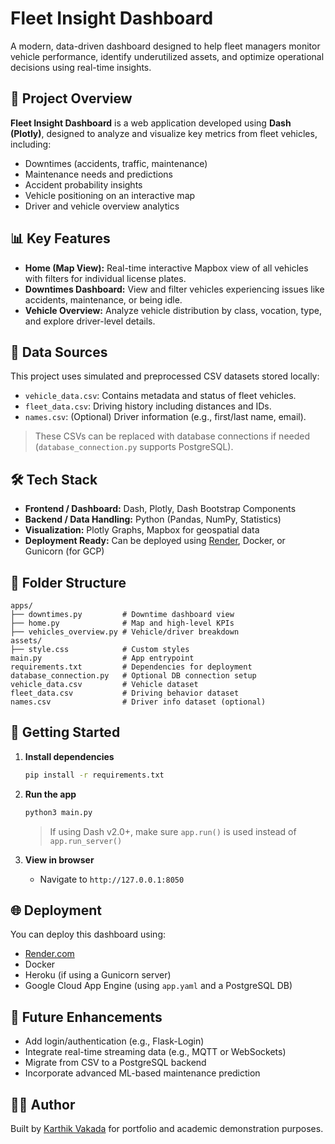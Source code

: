 # Fleet Insight Dashboard

A modern, data-driven dashboard designed to help fleet managers monitor vehicle performance, identify underutilized assets, and optimize operational decisions using real-time insights.

## 🚗 Project Overview

**Fleet Insight Dashboard** is a web application developed using **Dash (Plotly)**, designed to analyze and visualize key metrics from fleet vehicles, including:

* Downtimes (accidents, traffic, maintenance)
* Maintenance needs and predictions
* Accident probability insights
* Vehicle positioning on an interactive map
* Driver and vehicle overview analytics

## 📊 Key Features

* **Home (Map View):** Real-time interactive Mapbox view of all vehicles with filters for individual license plates.
* **Downtimes Dashboard:** View and filter vehicles experiencing issues like accidents, maintenance, or being idle.
* **Vehicle Overview:** Analyze vehicle distribution by class, vocation, type, and explore driver-level details.

## 🧠 Data Sources

This project uses simulated and preprocessed CSV datasets stored locally:

* `vehicle_data.csv`: Contains metadata and status of fleet vehicles.
* `fleet_data.csv`: Driving history including distances and IDs.
* `names.csv`: (Optional) Driver information (e.g., first/last name, email).

> These CSVs can be replaced with database connections if needed (`database_connection.py` supports PostgreSQL).

## 🛠️ Tech Stack

* **Frontend / Dashboard:** Dash, Plotly, Dash Bootstrap Components
* **Backend / Data Handling:** Python (Pandas, NumPy, Statistics)
* **Visualization:** Plotly Graphs, Mapbox for geospatial data
* **Deployment Ready:** Can be deployed using [Render](https://render.com/), Docker, or Gunicorn (for GCP)

## 📁 Folder Structure

```
apps/
├── downtimes.py         # Downtime dashboard view
├── home.py              # Map and high-level KPIs
├── vehicles_overview.py # Vehicle/driver breakdown
assets/
├── style.css            # Custom styles
main.py                  # App entrypoint
requirements.txt         # Dependencies for deployment
database_connection.py   # Optional DB connection setup
vehicle_data.csv         # Vehicle dataset
fleet_data.csv           # Driving behavior dataset
names.csv                # Driver info dataset (optional)
```

## 🚀 Getting Started

1. **Install dependencies**

   ```bash
   pip install -r requirements.txt
   ```

2. **Run the app**

   ```bash
   python3 main.py
   ```

   > If using Dash v2.0+, make sure `app.run()` is used instead of `app.run_server()`

3. **View in browser**

   * Navigate to `http://127.0.0.1:8050`

## 🌐 Deployment

You can deploy this dashboard using:

* [Render.com](https://render.com/docs/deploy-dash)
* Docker
* Heroku (if using a Gunicorn server)
* Google Cloud App Engine (using `app.yaml` and a PostgreSQL DB)

## 🧪 Future Enhancements

* Add login/authentication (e.g., Flask-Login)
* Integrate real-time streaming data (e.g., MQTT or WebSockets)
* Migrate from CSV to a PostgreSQL backend
* Incorporate advanced ML-based maintenance prediction

## 👨‍💻 Author

Built by [Karthik Vakada](https://github.com/kvakada) for portfolio and academic demonstration purposes.


